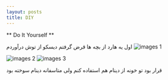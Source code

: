 ```yaml
---
layout: posts
title: DIY
---
```


** Do It Yourself **

اول یه هارد از بچه ها قرض گرفتم
دیسکو از توش درآوردم 
![images 1](https://raw.githubusercontent.com/Mahmoud2560/mahmoud2560.github.io/master/_posts/1.jpg)

![images 2](https://raw.githubusercontent.com/Mahmoud2560/mahmoud2560.github.io/master/_posts/2.jpg)
![images 3](https://raw.githubusercontent.com/Mahmoud2560/mahmoud2560.github.io/master/_posts/3.jpg)

قرار بود تو خونه از دینام هم استفاده کنم ولی متاسفانه دینام سوخته بود






